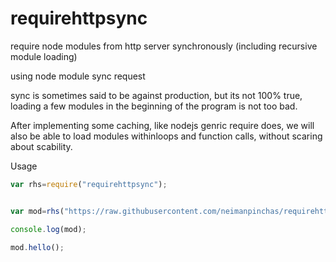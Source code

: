 # requirehttpsync
require node modules from http server synchronously (including recursive module loading)

using node module sync request

sync is sometimes said to be against production, but its not 100% true, loading a few modules in the beginning of the program is not too bad.

After implementing some caching, like nodejs genric require does, we will also be able to load modules withinloops and function calls, without scaring about scability.


Usage
```javascript
var rhs=require("requirehttpsync");


var mod=rhs("https://raw.githubusercontent.com/neimanpinchas/requirehttpsync/master/test_module.js");

console.log(mod);

mod.hello();
```